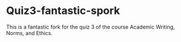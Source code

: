 # Quiz3-fantastic-spork
This is a fantastic fork for the quiz 3 of the course Academic Writing, Norms, and Ethics.
